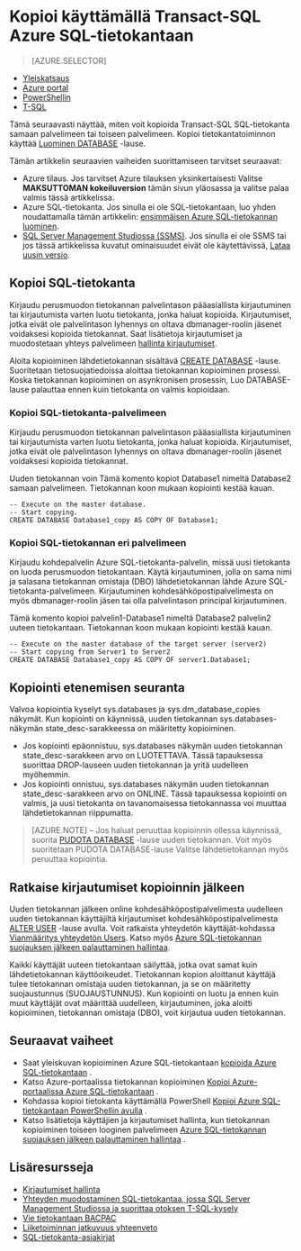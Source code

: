 <properties 
    pageTitle="Kopioi käyttämällä Transact-SQL Azure SQL-tietokanta | Microsoft Azure" 
    description="Luo käyttämällä Transact-SQL Azure SQL-tietokanta" 
    services="sql-database"
    documentationCenter=""
    authors="stevestein"
    manager="jhubbard"
    editor=""/>

<tags
    ms.service="sql-database"
    ms.devlang="NA"
    ms.date="09/19/2016"
    ms.author="sstein"
    ms.workload="data-management"
    ms.topic="article"
    ms.tgt_pltfrm="NA"/>


# <a name="copy-an-azure-sql-database-using-transact-sql"></a>Kopioi käyttämällä Transact-SQL Azure SQL-tietokantaan


> [AZURE.SELECTOR]
- [Yleiskatsaus](sql-database-copy.md)
- [Azure portal](sql-database-copy-portal.md)
- [PowerShellin](sql-database-copy-powershell.md)
- [T-SQL](sql-database-copy-transact-sql.md)


Tämä seuraavasti näyttää, miten voit kopioida Transact-SQL SQL-tietokanta samaan palvelimeen tai toiseen palvelimeen. Kopioi tietokantatoiminnon käyttää [Luominen DATABASE](https://msdn.microsoft.com/library/ms176061.aspx) -lause.

Tämän artikkelin seuraavien vaiheiden suorittamiseen tarvitset seuraavat:

- Azure tilaus. Jos tarvitset Azure tilauksen yksinkertaisesti Valitse **MAKSUTTOMAN kokeiluversion** tämän sivun yläosassa ja valitse palaa valmis tässä artikkelissa.
- Azure SQL-tietokanta. Jos sinulla ei ole SQL-tietokantaan, luo yhden noudattamalla tämän artikkelin: [ensimmäisen Azure SQL-tietokannan luominen](sql-database-get-started.md).
- [SQL Server Management Studiossa (SSMS)](https://msdn.microsoft.com/library/ms174173.aspx). Jos sinulla ei ole SSMS tai jos tässä artikkelissa kuvatut ominaisuudet eivät ole käytettävissä, [Lataa uusin versio](https://msdn.microsoft.com/library/mt238290.aspx).


## <a name="copy-your-sql-database"></a>Kopioi SQL-tietokanta

Kirjaudu perusmuodon tietokannan palvelintason pääasiallista kirjautuminen tai kirjautumista varten luotu tietokanta, jonka haluat kopioida. Kirjautumiset, jotka eivät ole palvelintason lyhennys on oltava dbmanager-roolin jäsenet voidaksesi kopioida tietokannat. Saat lisätietoja kirjautumiset ja muodostetaan yhteys palvelimeen [hallinta kirjautumiset](sql-database-manage-logins.md).

Aloita kopioiminen lähdetietokannan sisältävä [CREATE DATABASE](https://msdn.microsoft.com/library/ms176061.aspx) -lause. Suoritetaan tietosuojatiedoissa aloittaa tietokannan kopioiminen prosessi. Koska tietokannan kopioiminen on asynkronisen prosessin, Luo DATABASE-lause palauttaa ennen kuin tietokanta on valmis kopioidaan.


### <a name="copy-a-sql-database-to-the-same-server"></a>Kopioi SQL-tietokanta-palvelimeen

Kirjaudu perusmuodon tietokannan palvelintason pääasiallista kirjautuminen tai kirjautumista varten luotu tietokanta, jonka haluat kopioida. Kirjautumiset, jotka eivät ole palvelintason lyhennys on oltava dbmanager-roolin jäsenet voidaksesi kopioida tietokannat.

Uuden tietokannan voin Tämä komento kopiot Database1 nimeltä Database2 samaan palvelimeen. Tietokannan koon mukaan kopiointi kestää kauan.

    -- Execute on the master database.
    -- Start copying.
    CREATE DATABASE Database1_copy AS COPY OF Database1;

### <a name="copy-a-sql-database-to-a-different-server"></a>Kopioi SQL-tietokannan eri palvelimeen

Kirjaudu kohdepalvelin Azure SQL-tietokanta-palvelin, missä uusi tietokanta on luoda perusmuodon tietokantaan. Käytä kirjautuminen, jolla on sama nimi ja salasana tietokannan omistaja (DBO) lähdetietokannan lähde Azure SQL-tietokanta-palvelimeen. Kirjautuminen kohdesähköpostipalvelimesta on myös dbmanager-roolin jäsen tai olla palvelintason principal kirjautuminen.

Tämä komento kopioi palvelin1-Database1 nimeltä Database2 palvelin2 uuteen tietokantaan. Tietokannan koon mukaan kopiointi kestää kauan.


    -- Execute on the master database of the target server (server2)
    -- Start copying from Server1 to Server2
    CREATE DATABASE Database1_copy AS COPY OF server1.Database1;
    

## <a name="monitor-the-progress-of-the-copy-operation"></a>Kopiointi etenemisen seuranta

Valvoa kopiointia kyselyt sys.databases ja sys.dm_database_copies näkymät. Kun kopiointi on käynnissä, uuden tietokannan sys.databases-näkymän state_desc-sarakkeessa on määritetty kopioiminen.


- Jos kopiointi epäonnistuu, sys.databases näkymän uuden tietokannan state_desc-sarakkeen arvo on LUOTETTAVA. Tässä tapauksessa suorittaa DROP-lauseen uuden tietokannan ja yritä uudelleen myöhemmin.
- Jos kopiointi onnistuu, sys.databases näkymän uuden tietokannan state_desc-sarakkeen arvo on ONLINE. Tässä tapauksessa kopiointi on valmis, ja uusi tietokanta on tavanomaisessa tietokannassa voi muuttaa lähdetietokannan riippumatta.

> [AZURE.NOTE] – Jos haluat peruuttaa kopioinnin ollessa käynnissä, suorita [PUDOTA DATABASE](https://msdn.microsoft.com/library/ms178613.aspx) -lause uuden tietokannan. Voit myös suoritetaan PUDOTA DATABASE-lause Valitse lähdetietokannan myös peruuttaa kopiointia.


## <a name="resolve-logins-after-the-copy-operation-completes"></a>Ratkaise kirjautumiset kopioinnin jälkeen

Uuden tietokannan jälkeen online kohdesähköpostipalvelimesta uudelleen uuden tietokannan käyttäjiltä kirjautumiset kohdesähköpostipalvelimesta [ALTER USER](https://msdn.microsoft.com/library/ms176060.aspx) -lause avulla. Voit ratkaista yhteydetön käyttäjät-kohdassa [Vianmääritys yhteydetön Users](https://msdn.microsoft.com/library/ms175475.aspx). Katso myös [Azure SQL-tietokannan suojauksen jälkeen palauttaminen hallintaa](sql-database-geo-replication-security-config.md).

Kaikki käyttäjät uuteen tietokantaan säilyttää, jotka ovat samat kuin lähdetietokannan käyttöoikeudet. Tietokannan kopion aloittanut käyttäjä tulee tietokannan omistaja uuden tietokannan, ja se on määritetty suojaustunnus (SUOJAUSTUNNUS). Kun kopiointi on luotu ja ennen kuin muut käyttäjät ovat määrittää uudelleen, kirjautuminen, joka aloitti kopioiminen, tietokannan omistaja (DBO), voit kirjautua uuden tietokannan.


## <a name="next-steps"></a>Seuraavat vaiheet

- Saat yleiskuvan kopioiminen Azure SQL-tietokantaan [kopioida Azure SQL-tietokantaan](sql-database-copy.md) .
- Katso Azure-portaalissa tietokannan kopioiminen [Kopioi Azure-portaalissa Azure SQL-tietokantaan](sql-database-copy-portal.md) .
- Kohdassa kopioi tietokanta käyttämällä PowerShell [Kopioi Azure SQL-tietokantaan PowerShellin avulla](sql-database-copy-powershell.md) .
- Katso lisätietoja käyttäjien ja kirjautumiset hallinta, kun tietokannan kopioiminen toiseen looginen palvelimeen [Azure SQL-tietokannan suojauksen jälkeen palauttaminen hallintaa](sql-database-geo-replication-security-config.md) .



## <a name="additional-resources"></a>Lisäresursseja

- [Kirjautumiset hallinta](sql-database-manage-logins.md)
- [Yhteyden muodostaminen SQL-tietokantaa, jossa SQL Server Management Studiossa ja suorittaa otoksen T-SQL-kysely](sql-database-connect-query-ssms.md)
- [Vie tietokantaan BACPAC](sql-database-export.md)
- [Liiketoiminnan jatkuvuus yhteenveto](sql-database-business-continuity.md)
- [SQL-tietokanta-asiakirjat](https://azure.microsoft.com/documentation/services/sql-database/)


